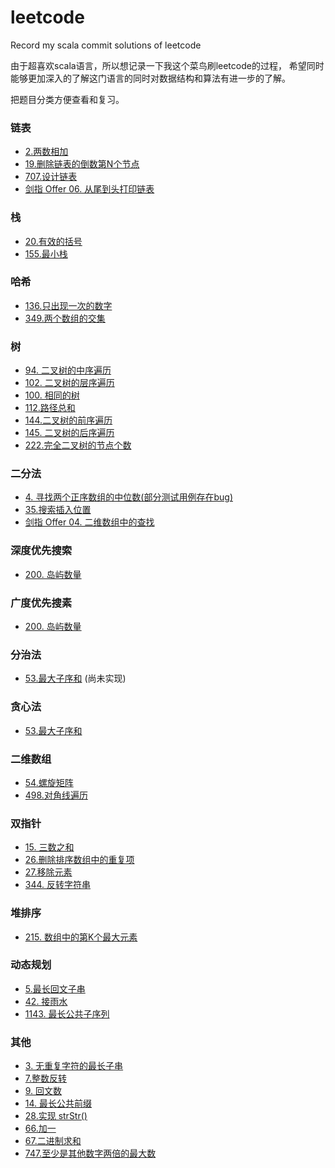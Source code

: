 # leetcode
Record my scala commit solutions of leetcode

由于超喜欢scala语言，所以想记录一下我这个菜鸟刷leetcode的过程，
希望同时能够更加深入的了解这门语言的同时对数据结构和算法有进一步的了解。

把题目分类方便查看和复习。

### 链表
* [2.两数相加](src/main/scala/com/test/leetcode/linkedlist/AddTwoNumber.scala)
* [19.删除链表的倒数第N个节点](src/main/scala/com/test/leetcode/linkedlist/RemoveNthFromEnd.scala)
* [707.设计链表](src/main/scala/com/test/leetcode/linkedlist/DesignLinkedList.scala)
* [剑指 Offer 06. 从尾到头打印链表](com/test/leetcode/linkedlist/ReverseLinkedList.scala)
### 栈
* [20.有效的括号](src/main/scala/com/test/leetcode/stack/ValidParentheses.scala)
* [155.最小栈](src/main/scala/com/test/leetcode/stack/MinStack.scala)
### 哈希
* [136.只出现一次的数字](src/main/scala/com/test/leetcode/hash/SingleNumber.scala)
* [349.两个数组的交集](src/main/scala/com/test/leetcode/hash/InterSection.scala)
### 树
* [94. 二叉树的中序遍历](src/main/scala/com/test/leetcode/tree/BinaryTreeInorderTraversal.scala)
* [102. 二叉树的层序遍历](src/main/scala/com/test/leetcode/tree/BinaryTreeLevelOrderTraversal.scala)
* [100. 相同的树](src/main/scala/com/test/leetcode/tree/IsSameTree.scala)
* [112.路径总和](src/main/scala/com/test/leetcode/tree/PathSum.scala)
* [144.二叉树的前序遍历](src/main/scala/com/test/leetcode/tree/BinaryTreePreorderTraversal.scala)
* [145. 二叉树的后序遍历](src/main/scala/com/test/leetcode/tree/BinaryTreePostorderTraversal.scala)
* [222.完全二叉树的节点个数](src/main/scala/com/test/leetcode/tree/CountCompleteTreeNodes.scala)
### 二分法
* [4. 寻找两个正序数组的中位数(部分测试用例存在bug)](src/main/scala/com/test/leetcode/binarysearch/FindMedianSortedArrays.scala)
* [35.搜索插入位置](src/main/scala/com/test/leetcode/binarysearch/SearchInsert.scala)
* [剑指 Offer 04. 二维数组中的查找](src/main/scala/com/test/leetcode/binarysearch/SearchMatrix.scala)
### 深度优先搜索
* [200. 岛屿数量](src/main/scala/com/test/leetcode/graph/dfs/NumIsLands.scala)
### 广度优先搜素
* [200. 岛屿数量](src/main/scala/com/test/leetcode/graph/bfs/NumIslands.scala)
### 分治法
* [53.最大子序和](src/main/scala/com/test/leetcode/divideconquer/RecursiveFunction.scala)  (尚未实现)
### 贪心法
* [53.最大子序和](src/main/scala/com/test/leetcode/greedy/MaxSubArr.scala)
### 二维数组
* [54.螺旋矩阵](src/main/scala/com/test/leetcode/twodarr/SpiralOrder.scala)
* [498.对角线遍历](src/main/scala/com/test/leetcode/twodarr/FindDiagonalOrder.scala)
### 双指针
* [15. 三数之和](src/main/scala/com/test/leetcode/twopointer/ThreeNumSum.scala)
* [26.删除排序数组中的重复项](src/main/scala/com/test/leetcode/twopointer/RemoveDuplicates.scala)
* [27.移除元素](src/main/scala/com/test/leetcode/twopointer/RemoveElements.scala)
* [344. 反转字符串](src/main/scala/com/test/leetcode/twopointer/ReverseString.scala)
### 堆排序
* [215. 数组中的第K个最大元素](src/main/scala/com/test/leetcode/heap/KthLargesth.scala)
### 动态规划
* [5.最长回文子串](src/main/scala/com/test/leetcode/dynamicprograming/LongestPalindrome.scala)
* [42. 接雨水](src/main/scala/com/test/leetcode/dynamicprograming/TrappingRainWater.scala)
* [1143. 最长公共子序列](src/main/scala/com/test/leetcode/dynamicprograming/LongestCommonSubsequence.scala)
### 其他
* [3. 无重复字符的最长子串](src/main/scala/com/test/leetcode/others/LengthOfLongestSubstring.scala)
* [7.整数反转](src/main/scala/com/test/leetcode/others/Reverse.scala)
* [9. 回文数](src/main/scala/com/test/leetcode/others/IsPalindrome.scala)
* [14. 最长公共前缀](src/main/scala/com/test/leetcode/others/LongestCommonPrefix.scala)
* [28.实现 strStr()](src/main/scala/com/test/leetcode/others/StrStr.scala)
* [66.加一](src/main/scala/com/test/leetcode/others/PlusOne.scala)
* [67.二进制求和](src/main/scala/com/test/leetcode/others/AddBinary.scala)
* [747.至少是其他数字两倍的最大数](src/main/scala/com/test/leetcode/others/DominantIndex.scala)



